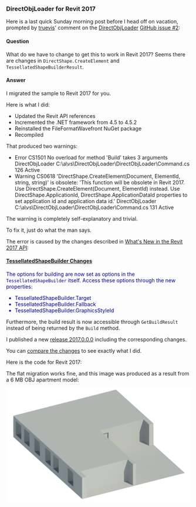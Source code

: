 <head>
<title>The Building Coder</title>
<meta http-equiv="Content-Type" content="text/html; charset=utf-8"/>
<link rel="stylesheet" type="text/css" href="3dwc.css"/>
<script src="https://cdn.rawgit.com/google/code-prettify/master/loader/run_prettify.js?autoload=true" defer="defer"></script>
</head>

<!---

DirectObjLoader for Revit 2017 @AutodeskForge #revitapi #3dwebcoder @AutodeskRevit #aec #bim @RTCEvents

Here is a last quick Sunday morning post before I head off on vacation, on the DirectObjLoader migration to Revit 2017, handling the changes in <code>DirectShape.CreateElement</code> and <code>TessellatedShapeBuilderResult</code>...

-->

### DirectObjLoader for Revit 2017

Here is a last quick Sunday morning post before I head off on vacation, prompted
by [truevis](https://github.com/truevis)' comment on
the [DirectObjLoader](https://github.com/jeremytammik/DirectObjLoader)
[GitHub issue #2](https://github.com/jeremytammik/DirectObjLoader/issues/2):

#### <a name="2"></a>Question

What do we have to change to get this to work in Revit 2017? Seems there are changes in `DirectShape.CreateElement` and `TessellatedShapeBuilderResult`.

#### <a name="3"></a>Answer

I migrated the sample to Revit 2017 for you.

Here is what I did:

- Updated the Revit API references
- Incremented the .NET framework from 4.5 to 4.5.2
- Reinstalled the FileFormatWavefront NuGet package
- Recompiled

That produced two warnings:

- Error CS1501 No overload for method 'Build' takes 3 arguments DirectObjLoader C:\a\vs\DirectObjLoader\DirectObjLoader\Command.cs 126 Active
- Warning CS0618 'DirectShape.CreateElement(Document, ElementId, string, string)' is obsolete: 'This function will be obsolete in Revit 2017. Use DirectShape.CreateElement(Document, ElementId) instead. Use DirectShape.ApplicationId, DirectShape.ApplicationDataId properties to set application id and application data id.' DirectObjLoader C:\a\vs\DirectObjLoader\DirectObjLoader\Command.cs 131 Active

The warning is completely self-explanatory and trivial.

To fix it, just do what the man says.

The error is caused by the changes described
in [What's New in the Revit 2017 API](http://thebuildingcoder.typepad.com/blog/2016/04/whats-new-in-the-revit-2017-api.html):

<font color="darkblue">

#### <a name="4"></a>[TessellatedShapeBuilder Changes](http://thebuildingcoder.typepad.com/blog/2016/04/whats-new-in-the-revit-2017-api.html#2.12.2)

The options for building are now set as options in the `TessellatedShapeBuilder` itself. Access these options through the new properties:

- TessellatedShapeBuilder.Target
- TessellatedShapeBuilder.Fallback
- TessellatedShapeBuilder.GraphicsStyleId

</font>

Furthermore, the build result is now accessible through `GetBuildResult` instead of being returned by the `Build` method.

I published a new [release 2017.0.0.0](https://github.com/jeremytammik/DirectObjLoader/releases/tag/2017.0.0.0) including the corresponding changes.

You can [compare the changes](https://github.com/jeremytammik/DirectObjLoader/compare/2015.0.0.22...2017.0.0.0) to see exactly what I did.

Here is the code for Revit 2017:

<script src="https://gist.github.com/jeremytammik/1b1b36cbcadc0be957ea4492b0093fca.js"></script>

The flat migration works fine, and this image was produced as a result from a 6 MB OBJ apartment model:

<center>
<img src="img/directobjloader_2017_emser.png" alt="DirectObjLoader loaded a 6 MB OBJ model of an apartment" width="572">
</center>
